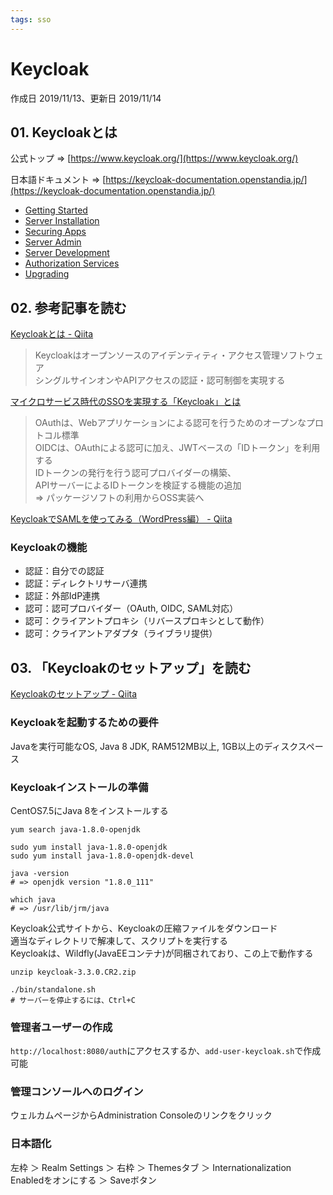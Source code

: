 ```yaml
---
tags: sso
---
```


# Keycloak

作成日 2019/11/13、更新日 2019/11/14

## 01. Keycloakとは

公式トップ => [https://www.keycloak.org/](https://www.keycloak.org/)

日本語ドキュメント => [https://keycloak-documentation.openstandia.jp/](https://keycloak-documentation.openstandia.jp/)

- [Getting Started](https://keycloak-documentation.openstandia.jp/master/ja_JP/getting_started/index.html)
- [Server Installation](https://keycloak-documentation.openstandia.jp/master/ja_JP/server_installation/index.html)
- [Securing Apps](https://keycloak-documentation.openstandia.jp/master/ja_JP/securing_apps/index.html)
- [Server Admin](https://keycloak-documentation.openstandia.jp/master/ja_JP/server_admin/index.html)
- [Server Development](https://keycloak-documentation.openstandia.jp/master/ja_JP/server_development/index.html)
- [Authorization Services](https://keycloak-documentation.openstandia.jp/master/ja_JP/authorization_services/index.html)
- [Upgrading](https://keycloak-documentation.openstandia.jp/master/ja_JP/upgrading/index.html)

## 02. 参考記事を読む

[Keycloakとは \- Qiita](https://qiita.com/daian183/items/30f01e162e03567ff21b)

>Keycloakはオープンソースのアイデンティティ・アクセス管理ソフトウェア\
>シングルサインオンやAPIアクセスの認証・認可制御を実現する

[マイクロサービス時代のSSOを実現する「Keycloak」とは](http://www.atmarkit.co.jp/ait/articles/1708/31/news011.html)

>OAuthは、Webアプリケーションによる認可を行うためのオープンなプロトコル標準\
>OIDCは、OAuthによる認可に加え、JWTベースの「IDトークン」を利用する\
>IDトークンの発行を行う認可プロバイダーの構築、\
>APIサーバーによるIDトークンを検証する機能の追加\
>=> パッケージソフトの利用からOSS実装へ

[KeycloakでSAMLを使ってみる（WordPress編） \- Qiita](https://qiita.com/katakura__pro/items/1e65e0bde7fda75332a1)

### Keycloakの機能

- 認証：自分での認証
- 認証：ディレクトリサーバ連携
- 認証：外部IdP連携
- 認可：認可プロバイダー（OAuth, OIDC, SAML対応）
- 認可：クライアントプロキシ（リバースプロキシとして動作）
- 認可：クライアントアダプタ（ライブラリ提供）

## 03. 「Keycloakのセットアップ」を読む

[Keycloakのセットアップ \- Qiita](https://qiita.com/tamura__246/items/13fc301e9409fef77bf3)

### Keycloakを起動するための要件

Javaを実行可能なOS, Java 8 JDK, RAM512MB以上, 1GB以上のディスクスペース

### Keycloakインストールの準備

CentOS7.5にJava 8をインストールする

```bash=
yum search java-1.8.0-openjdk

sudo yum install java-1.8.0-openjdk
sudo yum install java-1.8.0-openjdk-devel

java -version
# => openjdk version "1.8.0_111"

which java
# => /usr/lib/jrm/java
```

Keycloak公式サイトから、Keycloakの圧縮ファイルをダウンロード\
適当なディレクトリで解凍して、スクリプトを実行する\
Keycloakは、Wildfly(JavaEEコンテナ)が同梱されており、この上で動作する

```bash=
unzip keycloak-3.3.0.CR2.zip

./bin/standalone.sh
# サーバーを停止するには、Ctrl+C
```

### 管理者ユーザーの作成

`http://localhost:8080/auth`にアクセスするか、`add-user-keycloak.sh`で作成可能

### 管理コンソールへのログイン

ウェルカムページからAdministration Consoleのリンクをクリック

### 日本語化

左枠 ＞ Realm Settings ＞ 右枠 ＞ Themesタブ ＞ Internationalization Enabledをオンにする ＞ Saveボタン


